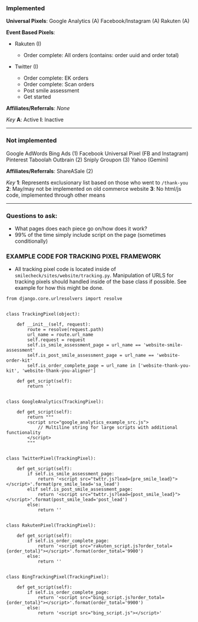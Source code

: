 

### Implemented 

**Universal Pixels**:
Google Analytics (A)
Facebook/Instagram (A)
Rakuten (A)

**Event Based Pixels**:

- Rakuten (I)
	- Order complete: All orders (contains: order uuid and order total)

- Twitter (I)
	- Order complete: EK orders
	- Order complete: Scan orders
	- Post smile assessment
	- Get started
 
**Affiliates/Referrals**:
 *None*
 
 *Key*
 **A**: Active 
**I**: Inactive

----

### Not implemented

Google AdWords
Bing Ads (1)
Facebook Universal Pixel (FB and Instagram)
Pinterest
Taboolah
Outbrain (2)
Sniply
Groupon (3)
Yahoo (Gemini)

**Affiliates/Referrals**:
ShareASale (2)

*Key*
**1**: Represents exclusionary list based on those who went to `/thank-you`
**2**: May/may not be implemented on old commerce website
**3**: No html/js code, implemented through other means


----

### Questions to ask:

* What pages does each piece go on/how does it work?
* 99% of the time simply include script on the page (sometimes conditionally)

### EXAMPLE CODE FOR TRACKING PIXEL FRAMEWORK
- All tracking pixel code is located inside of `smilecheck/sites/website/tracking.py`. Manipulation of URLS for tracking pixels should handled inside of the base class if possible. See example for how this might be done.

```
from django.core.urlresolvers import resolve


class TrackingPixel(object):

    def __init__(self, request):
        route = resolve(request.path)
        url_name = route.url_name
        self.request = request
        self.is_smile_assessment_page = url_name == 'website-smile-assessment'
        self.is_post_smile_assessment_page = url_name == 'website-order-kit'
        self.is_order_complete_page = url_name in ['website-thank-you-kit', 'website-thank-you-aligner']

    def get_script(self):
        return ''


class GoogleAnalytics(TrackingPixel):

    def get_script(self):
        return """
        <script src="google_analytics_example_src.js">
            // Multiline string for large scripts with additional functionality
        </script>
        """


class TwitterPixel(TrackingPixel):

    def get_script(self):
        if self.is_smile_assessment_page:
            return '<script src="twttr.js?lead={pre_smile_lead}"></script>'.format(pre_smile_lead='sa_lead')
        elif self.is_post_smile_assessment_page:
            return '<script src="twttr.js?lead={post_smile_lead}"></script>'.format(post_smile_lead='post_lead')
        else:
            return ''


class RakutenPixel(TrackingPixel):

    def get_script(self):
        if self.is_order_complete_page:
            return '<script src="rakuten_script.js?order_total={order_total}"></script>'.format(order_total='9900')
        else:
            return ''


class BingTrackingPixel(TrackingPixel):

    def get_script(self):
        if self.is_order_complete_page:
            return '<script src="bing_script.js?order_total={order_total}"></script>'.format(order_total='9900')
        else:
            return '<script src="bing_script.js"></script>'

```